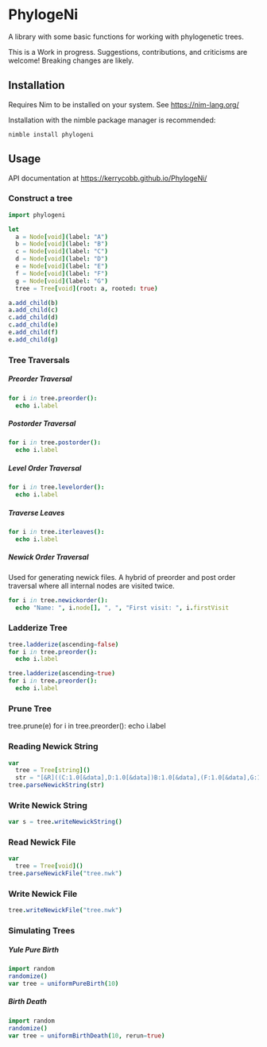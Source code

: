 # PhylogeNi
A library with some basic functions for working with phylogenetic trees.

This is a Work in progress. Suggestions, contributions, and criticisms are welcome! Breaking changes are likely.

## Installation
Requires Nim to be installed on your system. See https://nim-lang.org/

Installation with the nimble package manager is recommended:

`nimble install phylogeni`


## Usage 

API documentation at https://kerrycobb.github.io/PhylogeNi/

### Construct a tree
```Nim
import phylogeni

let
  a = Node[void](label: "A")
  b = Node[void](label: "B")
  c = Node[void](label: "C")
  d = Node[void](label: "D")
  e = Node[void](label: "E")
  f = Node[void](label: "F")
  g = Node[void](label: "G")
  tree = Tree[void](root: a, rooted: true)

a.add_child(b)
a.add_child(c)
c.add_child(d)
c.add_child(e)
e.add_child(f)
e.add_child(g)
```

### Tree Traversals

##### Preorder Traversal
```nim
for i in tree.preorder(): 
  echo i.label
```

##### Postorder Traversal
```nim
for i in tree.postorder(): 
  echo i.label
```

##### Level Order Traversal
```nim
for i in tree.levelorder(): 
  echo i.label
```

##### Traverse Leaves
```nim
for i in tree.iterleaves(): 
  echo i.label
```

##### Newick Order Traversal
Used for generating newick files. A hybrid of preorder and post order traversal
where all internal nodes are visited twice.
```nim
for i in tree.newickorder(): 
  echo "Name: ", i.node[], ", ", "First visit: ", i.firstVisit   
```


### Ladderize Tree
```nim
tree.ladderize(ascending=false)
for i in tree.preorder(): 
  echo i.label

tree.ladderize(ascending=true)
for i in tree.preorder(): 
  echo i.label
```

### Prune Tree
tree.prune(e)
for i in tree.preorder():
  echo i.label

### Reading Newick String
```nim
var
  tree = Tree[string]()
  str = "[&R]((C:1.0[&data],D:1.0[&data])B:1.0[&data],(F:1.0[&data],G:1.0[&data])E:1.0[&data])A:1.0[&data];"
tree.parseNewickString(str)
```

### Write Newick String 
```nim
var s = tree.writeNewickString()
```

### Read Newick File
```nim 
var
  tree = Tree[void]()
tree.parseNewickFile("tree.nwk")
```

### Write Newick File
```nim
tree.writeNewickFile("tree.nwk")
```

### Simulating Trees
##### Yule Pure Birth
```nim
import random
randomize()
var tree = uniformPureBirth(10)
```

##### Birth Death
```nim
import random
randomize()
var tree = uniformBirthDeath(10, rerun=true)
```
